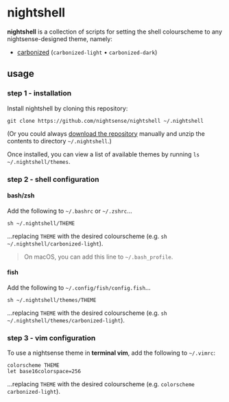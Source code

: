 # nightshell

**nightshell** is a collection of scripts for setting the shell colourscheme to any nightsense-designed theme, namely:

- [carbonized](https://github.com/nightsense/carbonized) (`carbonized-light` • `carbonized-dark`)

## usage

### step 1 - installation

Install nightshell by cloning this repository:

```
git clone https://github.com/nightsense/nightshell ~/.nightshell
```

(Or you could always [download the repository](https://github.com/nightsense/nightshell/archive/master.zip) manually and unzip the contents to directory `~/.nightshell`.)

Once installed, you can view a list of available themes by running `ls ~/.nightshell/themes`.

### step 2 - shell configuration

#### bash/zsh

Add the following to `~/.bashrc` or `~/.zshrc`...

```
sh ~/.nightshell/THEME
```

...replacing `THEME` with the desired colourscheme (e.g. `sh ~/.nightshell/carbonized-light`).

> On macOS, you can add this line to `~/.bash_profile`.

#### fish

Add the following to `~/.config/fish/config.fish`...

```
sh ~/.nightshell/themes/THEME
```

...replacing `THEME` with the desired colourscheme (e.g. `sh ~/.nightshell/themes/carbonized-light`).

### step 3 - vim configuration

To use a nightsense theme in **terminal vim**, add the following to `~/.vimrc`:

```
colorscheme THEME
let base16colorspace=256
```

...replacing `THEME` with the desired colourscheme (e.g. `colorscheme carbonized-light`).
